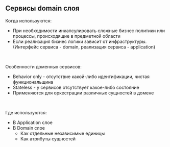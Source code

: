 ## Сервисы domain слоя


Когда используются:
- При необходимости инкапсулировать сложные бизнес политики или процессы, происходящие в предметной области
- Если реализация бизнес логики зависит от инфраструктуры. (Интерфейс сервиса - domain, реализация сервиса - application)

<br>

Особенности доменных сервисов:
- Behavior only - отсутствие какой-либо идентификации, чистая функциональщина
- Stateless - у сервисов отсутствует какое-либо состояние
- Применяются для оркестрации различных сущностей в домене

<br>

Где используются:
- В Application слое
- В Domain слое
    - Как отдельные независимые единицы
    - Как атрибуты сущностей
